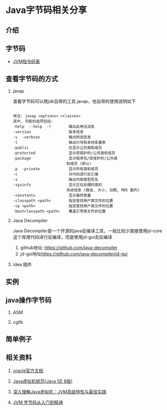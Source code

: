 # Java字节码相关分享

## 介绍

## 字节码

- [JVM指令码表](http://xiaofan0408.github.io/jvm.html)

## 查看字节码的方式

1. javap

    查看字节码可以用jdk自带的工具 javap，他自带的使用说明如下

    ```text

    用法: javap <options> <classes>
    其中, 可能的选项包括:
    -help  --help  -?        输出此用法消息
    -version                 版本信息
    -v  -verbose             输出附加信息
    -l                       输出行号和本地变量表
    -public                  仅显示公共类和成员
    -protected               显示受保护的/公共类和成员
    -package                 显示程序包/受保护的/公共类
                            和成员 (默认)
    -p  -private             显示所有类和成员
    -c                       对代码进行反汇编
    -s                       输出内部类型签名
    -sysinfo                 显示正在处理的类的
                            系统信息 (路径, 大小, 日期, MD5 散列)
    -constants               显示最终常量
    -classpath <path>        指定查找用户类文件的位置
    -cp <path>               指定查找用户类文件的位置
    -bootclasspath <path>    覆盖引导类文件的位置
    ```

2. Java Decompiler

    Java Decompiler是一个开源的java反编译工具，一般比较少直接使用jd-core这个库用代码进行反编译，而是使用jd-gui去反编译

    1. github地址: <https://github.com/java-decompiler>
    2. jd-gui地址<https://github.com/java-decompiler/jd-gui>

3. idea 插件

## 实例

## java操作字节码

1. ASM

2. cglib

## 简单例子

## 相关资料

1. [oracle官方文档](https://docs.oracle.com/javase/specs/index.html)

2. [Java虚拟机规范(Java SE 8版)](https://book.douban.com/subject/26418340/)

3. [深入理解Java虚拟机：JVM高级特性与最佳实践](https://book.douban.com/subject/24722612/)

4. [JVM 字节码从入门到精通](https://juejin.im/book/5c25811a6fb9a049ec6b23ee)
